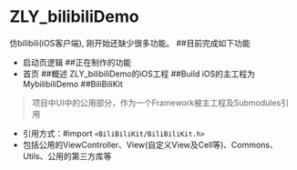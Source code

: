 # ZLY_bilibiliDemo
仿bilibili(iOS客户端), 刚开始还缺少很多功能。
##目前完成如下功能
- 启动页逻辑
##正在制作的功能
- 首页
##概述
ZLY_bilibiliDemo的iOS工程
##Build
iOS的主工程为MybilibiliDemo
##BiliBiliKit
>项目中UI中的公用部分，作为一个Framework被主工程及Submodules引用
- 引用方式：#import `<BiliBiliKit/BiliBiliKit.h>`
- 包括公用的ViewController、View(自定义View及Cell等)、Commons、Utils、公用的第三方库等
